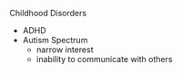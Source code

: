 
Childhood Disorders
- ADHD
- Autism Spectrum
	- narrow interest
	- inability to communicate with others